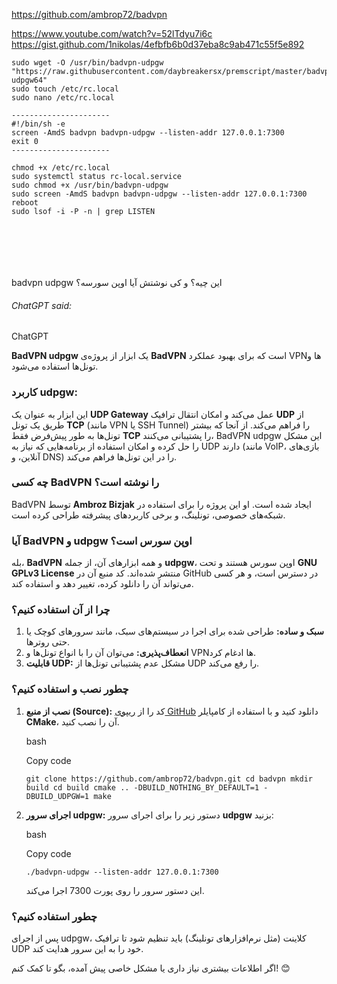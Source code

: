 
https://github.com/ambrop72/badvpn


https://www.youtube.com/watch?v=52lTdyu7i6c
https://gist.github.com/1nikolas/4efbfb6b0d37eba8c9ab471c55f5e892
```
sudo wget -O /usr/bin/badvpn-udpgw "https://raw.githubusercontent.com/daybreakersx/premscript/master/badvpn-udpgw64"
sudo touch /etc/rc.local
sudo nano /etc/rc.local

----------------------
#!/bin/sh -e
screen -AmdS badvpn badvpn-udpgw --listen-addr 127.0.0.1:7300
exit 0
----------------------

chmod +x /etc/rc.local
sudo systemctl status rc-local.service
sudo chmod +x /usr/bin/badvpn-udpgw
sudo screen -AmdS badvpn badvpn-udpgw --listen-addr 127.0.0.1:7300
reboot
sudo lsof -i -P -n | grep LISTEN







```


badvpn udpgw این چیه؟ و کی نوشتش آیا اوپن سورسه؟

###### ChatGPT said:

ChatGPT

**BadVPN udpgw** یک ابزار از پروژه‌ی **BadVPN** است که برای بهبود عملکرد VPNها و تونل‌ها استفاده می‌شود.

### **کاربرد udpgw:**

این ابزار به عنوان یک **UDP Gateway** عمل می‌کند و امکان انتقال ترافیک **UDP** از طریق یک تونل **TCP** (مانند VPN یا SSH Tunnel) را فراهم می‌کند. از آنجا که بیشتر تونل‌ها به طور پیش‌فرض فقط **TCP** را پشتیبانی می‌کنند، BadVPN udpgw این مشکل را حل کرده و امکان استفاده از برنامه‌هایی که نیاز به UDP دارند (مانند VoIP، بازی‌های آنلاین، و DNS) را در این تونل‌ها فراهم می‌کند.

### **چه کسی BadVPN را نوشته است؟**

BadVPN توسط **Ambroz Bizjak** ایجاد شده است. او این پروژه را برای استفاده در شبکه‌های خصوصی، تونلینگ، و برخی کاربردهای پیشرفته طراحی کرده است.

### **آیا BadVPN و udpgw اوپن سورس است؟**

بله، **BadVPN** و همه ابزارهای آن، از جمله **udpgw**، اوپن سورس هستند و تحت **GNU GPLv3 License** منتشر شده‌اند. کد منبع آن در GitHub در دسترس است، و هر کسی می‌تواند آن را دانلود کرده، تغییر دهد و استفاده کند.

### **چرا از آن استفاده کنیم؟**

1. **سبک و ساده:** طراحی شده برای اجرا در سیستم‌های سبک، مانند سرورهای کوچک یا حتی روترها.
2. **انعطاف‌پذیری:** می‌توان آن را با انواع تونل‌ها و VPNها ادغام کرد.
3. **قابلیت UDP:** مشکل عدم پشتیبانی تونل‌ها از UDP را رفع می‌کند.

### **چطور نصب و استفاده کنیم؟**

1. **نصب از منبع (Source):** کد را از [ریپوی GitHub](https://github.com/ambrop72/badvpn) دانلود کنید و با استفاده از کامپایلر **CMake**، آن را نصب کنید.
    
    bash
    
    Copy code
    
    `git clone https://github.com/ambrop72/badvpn.git cd badvpn mkdir build cd build cmake .. -DBUILD_NOTHING_BY_DEFAULT=1 -DBUILD_UDPGW=1 make`
    
2. **اجرای سرور udpgw:** دستور زیر را برای اجرای سرور **udpgw** بزنید:
    
    bash
    
    Copy code
    
    `./badvpn-udpgw --listen-addr 127.0.0.1:7300`
    
    این دستور سرور را روی پورت 7300 اجرا می‌کند.
    

### **چطور استفاده کنیم؟**

پس از اجرای udpgw، کلاینت (مثل نرم‌افزارهای تونلینگ) باید تنظیم شود تا ترافیک UDP خود را به این سرور هدایت کند.

اگر اطلاعات بیشتری نیاز داری یا مشکل خاصی پیش آمده، بگو تا کمک کنم! 😊